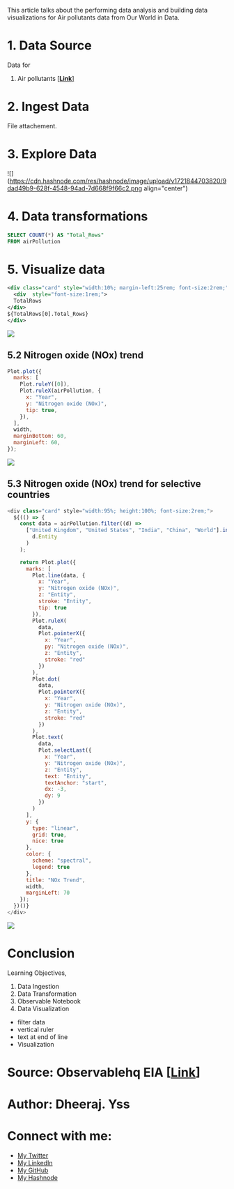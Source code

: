 This article talks about the performing data analysis and building data visualizations for Air pollutants data from Our World in Data.

# 1\. Data Source

Data for

1. Air pollutants \[[**Link**\]](https://ourworldindata.org/explorers/air-pollution?time=1750..latest&uniformYAxis=0&Pollutant=All+pollutants&Sector=From+all+sectors+%28Total%29&Per+capita=false&country=USA~CHN~IND~GBR~OWID_WRL)

# **2\. Ingest Data**

File attachement.

# 3\. Explore Data

![](https://cdn.hashnode.com/res/hashnode/image/upload/v1721844703820/9dad49b9-628f-4548-94ad-7d668f9f66c2.png align="center")

# 4\. Data transformations

```sql
SELECT COUNT(*) AS "Total_Rows"
FROM airPollution
```

# 5\. Visualize data

```xml
<div class="card" style="width:10%; margin-left:25rem; font-size:2rem;">
  <div  style="font-size:1rem;">
  TotalRows
</div>
${TotalRows[0].Total_Rows}
</div>
```

![](https://cdn.hashnode.com/res/hashnode/image/upload/v1721844843143/c0c0031b-a98c-4fe9-9103-63286f9525f2.png)

## 5.2 Nitrogen oxide (NOx) trend

```javascript
Plot.plot({
  marks: [
    Plot.ruleY([0]),
    Plot.ruleX(airPollution, {
      x: "Year",
      y: "Nitrogen oxide (NOx)",
      tip: true,
    }),
  ],
  width,
  marginBottom: 60,
  marginLeft: 60,
});
```

![](https://cdn.hashnode.com/res/hashnode/image/upload/v1721924783854/b4aa218f-42c5-401f-a8c7-d8d03581445d.png)



## 5.3 Nitrogen oxide (NOx) trend for selective countries

```javascript
<div class="card" style="width:95%; height:100%; font-size:2rem;">
  ${(() => {
    const data = airPollution.filter((d) =>
      ["United Kingdom", "United States", "India", "China", "World"].includes(
        d.Entity
      )
    );

    return Plot.plot({
      marks: [
        Plot.line(data, {
          x: "Year",
          y: "Nitrogen oxide (NOx)",
          z: "Entity",
          stroke: "Entity",
          tip: true
        }),
        Plot.ruleX(
          data,
          Plot.pointerX({
            x: "Year",
            py: "Nitrogen oxide (NOx)",
            z: "Entity",
            stroke: "red"
          })
        ),
        Plot.dot(
          data,
          Plot.pointerX({
            x: "Year",
            y: "Nitrogen oxide (NOx)",
            z: "Entity",
            stroke: "red"
          })
        ),
        Plot.text(
          data,
          Plot.selectLast({
            x: "Year",
            y: "Nitrogen oxide (NOx)",
            z: "Entity",
            text: "Entity",
            textAnchor: "start",
            dx: -3,
            dy: 9
          })
        )
      ],
      y: {
        type: "linear",
        grid: true,
        nice: true
      },
      color: {
        scheme: "spectral",
        legend: true
      },
      title: "NOx Trend",
      width,
      marginLeft: 70
    });
  })()}
</div>
```

![](https://cdn.hashnode.com/res/hashnode/image/upload/v1722009979949/f1ee5f1b-3a43-464d-8063-27fe57e16f58.png)



# Conclusion

Learning Objectives,

1. Data Ingestion
2. Data Transformation
3. Observable Notebook
4. Data Visualization

- filter data
- vertical ruler
- text at end of line
- Visualization

# Source: Observablehq EIA \[[Link](https://observablehq.observablehq.cloud/framework-example-eia/)\]

# Author: Dheeraj. Yss

# Connect with me:

- [My Twitter](https://twitter.com/yssdheeraj)
- [My LinkedIn](https://www.linkedin.com/in/dheerajy1/)
- [My GitHub](https://github.com/dheerajy1)
- [My Hashnode](https://dheerajy1.hashnode.dev/)
